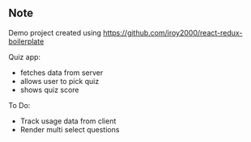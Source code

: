 ## Note
Demo project created using https://github.com/iroy2000/react-redux-boilerplate

Quiz app:
- fetches data from server
- allows user to pick quiz
- shows quiz score

To Do: 
- Track usage data from client
- Render multi select questions